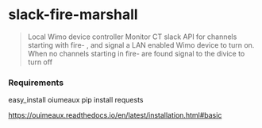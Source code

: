 slack-fire-marshall
====================

> Local Wimo device controller
Monitor CT slack API for channels starting with fire- , and signal a LAN enabled Wimo device to turn on. When no channels starting in fire- are found
signal to the divice to turn off

### Requirements
easy_install oiumeaux
pip install requests

https://ouimeaux.readthedocs.io/en/latest/installation.html#basic
